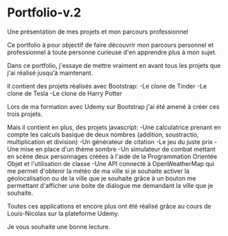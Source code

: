 # Portfolio-v.2
Une présentation de mes projets et mon parcours professionnel

Ce portfolio à pour objectif de faire découvrir mon parcours personnel et professionnel à toute personne curieuse d'en apprendre plus à mon sujet.

Dans ce portfolio, j'essaye de mettre vraiment en avant tous les projets que j'ai réalisé jusqu'à maintenant.

Il contient des projets réalisés avec Bootstrap:
    -Le clone de Tinder
    -Le clone de Tesla
    -Le clone de Harry Potter

Lors de ma formation avec Udemy sur Bootstrap j'ai été amené à créer ces trois projets.

Mais il contient en plus, des projets javascript:
    -Une calculatrice prenant en compte les calculs basique de deux nombres (addition, soustractio, multiplication et division)
    -Un générateur de citation
    -Le jeu du juste prix
    -Une mise en place d'un thème sombre
    -Un simulateur de combat mettant en scène deux personnages créées à l'aide de la Programmation Orientée Objet et l'utilisation de classe
    -Une API connecté à OpenWeatherMap qui me permet d'obtenir la météo de ma ville si je souhaite activer la géolocalisation ou de la ville que je souhaite grâce à un bouton me permettant d'afficher une boite de dialogue me demandant la ville que je souhaite.

Toutes ces applications et encore plus ont été réalisé grâce au cours de Louis-Nicolas sur la plateforme Udemy.

Je vous souhaite une bonne lecture.